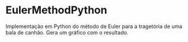 # EulerMethodPython

Implementação em Python do método de Euler para a tragetória de uma bala de canhão. Gera um gráfico com o resultado. 
